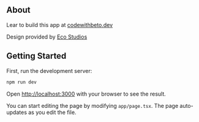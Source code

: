 ## About

Lear to build this app at [codewithbeto.dev](https://codewithbeto.dev)

Design provided by [Eco Studios](https://www.ecostudios.dev)

## Getting Started

First, run the development server:

```bash
npm run dev
```

Open [http://localhost:3000](http://localhost:3000) with your browser to see the result.

You can start editing the page by modifying `app/page.tsx`. The page auto-updates as you edit the file.
